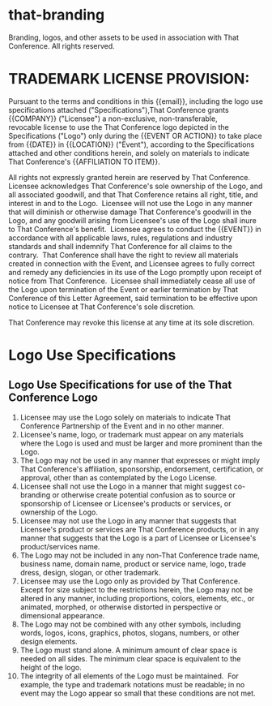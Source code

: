 # that-branding
Branding, logos, and other assets to be used in association with That Conference. All rights reserved.


# TRADEMARK LICENSE PROVISION:

Pursuant to the terms and conditions in this {{email}}, including the logo use specifications attached ("Specifications"),That Conference grants {{COMPANY}} ("Licensee") a non-exclusive, non-transferable, revocable license to use the That Conference logo depicted in the Specifications ("Logo") only during the {{EVENT OR ACTION}} to take place from {{DATE}} in {{LOCATION}} ("Event"), according to the Specifications attached and other conditions herein, and solely on materials to indicate That Conference's {{AFFILIATION TO ITEM}}.  

All rights not expressly granted herein are reserved by That Conference.  Licensee acknowledges That Conference's sole ownership of the Logo, and all associated goodwill, and that That Conference retains all right, title, and interest in and to the Logo.  Licensee will not use the Logo in any manner that will diminish or otherwise damage That Conference's goodwill in the Logo, and any goodwill arising from Licensee's use of the Logo shall inure to That Conference's benefit.  Licensee agrees to conduct the {{EVENT}} in accordance with all applicable laws, rules, regulations and industry standards and shall indemnify That Conference for all claims to the contrary.  That Conference shall have the right to review all materials created in connection with the Event, and Licensee agrees to fully correct and remedy any deficiencies in its use of the Logo promptly upon receipt of notice from That Conference.  Licensee shall immediately cease all use of the Logo upon termination of the Event or earlier termination by That Conference of this Letter Agreement, said termination to be effective upon notice to Licensee at That Conference's sole discretion.  

That Conference may revoke this license at any time at its sole discretion.

# Logo Use Specifications

## Logo Use Specifications for use of the That Conference Logo

1. Licensee may use the Logo solely on materials to indicate That Conference Partnership of the Event and in no other manner.
2. Licensee's name, logo, or trademark must appear on any materials where the Logo is used and must be larger and more prominent than the Logo.
3. The Logo may not be used in any manner that expresses or might imply That Conference's affiliation, sponsorship, endorsement, certification, or approval, other than as contemplated by the Logo License.
4. Licensee shall not use the Logo in a manner that might suggest co-branding or otherwise create potential confusion as to source or sponsorship of Licensee or Licensee's products or services, or ownership of the Logo.
5. Licensee may not use the Logo in any manner that suggests that Licensee's product or services are That Conference products, or in any manner that suggests that the Logo is a part of Licensee or Licensee's product/services name.
6. The Logo may not be included in any non-That Conference trade name, business name, domain name, product or service name, logo, trade dress, design, slogan, or other trademark.
7. Licensee may use the Logo only as provided by That Conference.  Except for size subject to the restrictions herein, the Logo may not be altered in any manner, including proportions, colors, elements, etc., or animated, morphed, or otherwise distorted in perspective or dimensional appearance.
8. The Logo may not be combined with any other symbols, including words, logos, icons, graphics, photos, slogans, numbers, or other design elements.
9. The Logo must stand alone. A minimum amount of clear space is needed on all sides. The minimum clear space is equivalent to the height of the logo.
10. The integrity of all elements of the Logo must be maintained.  For example, the type and trademark notations must be readable; in no event may the Logo appear so small that these conditions are not met.
